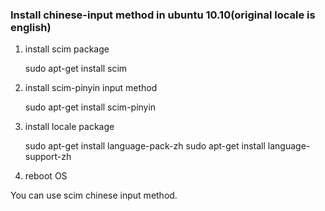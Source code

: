 ### Install chinese-input method in ubuntu 10.10(original locale is english)

1. install scim package

   sudo apt-get install scim

2. install scim-pinyin input method 
    
    sudo apt-get install scim-pinyin

3. install locale package

	sudo apt-get install language-pack-zh
	sudo apt-get install language-support-zh

4. reboot OS

You can use scim chinese input method.
	
